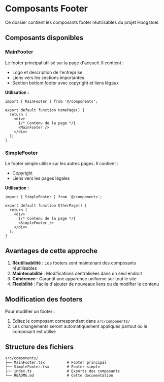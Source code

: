 # Composants Footer

Ce dossier contient les composants footer réutilisables du projet Hoogstoel.

## Composants disponibles

### MainFooter
Le footer principal utilisé sur la page d'accueil. Il contient :
- Logo et description de l'entreprise
- Liens vers les sections importantes
- Section bottom footer avec copyright et liens légaux

**Utilisation :**
```tsx
import { MainFooter } from '@/components';

export default function HomePage() {
  return (
    <div>
      {/* Contenu de la page */}
      <MainFooter />
    </div>
  );
}
```

### SimpleFooter
Le footer simple utilisé sur les autres pages. Il contient :
- Copyright
- Liens vers les pages légales

**Utilisation :**
```tsx
import { SimpleFooter } from '@/components';

export default function OtherPage() {
  return (
    <div>
      {/* Contenu de la page */}
      <SimpleFooter />
    </div>
  );
}
```

## Avantages de cette approche

1. **Réutilisabilité** : Les footers sont maintenant des composants réutilisables
2. **Maintenabilité** : Modifications centralisées dans un seul endroit
3. **Cohérence** : Garantit une apparence uniforme sur tout le site
4. **Flexibilité** : Facile d'ajouter de nouveaux liens ou de modifier le contenu

## Modification des footers

Pour modifier un footer :
1. Éditez le composant correspondant dans `src/components/`
2. Les changements seront automatiquement appliqués partout où le composant est utilisé

## Structure des fichiers

```
src/components/
├── MainFooter.tsx          # Footer principal
├── SimpleFooter.tsx        # Footer simple
├── index.ts                # Exports des composants
└── README.md               # Cette documentation
```
